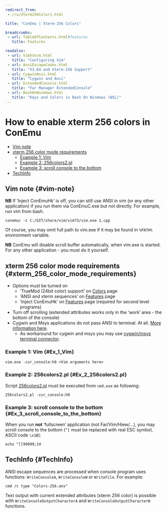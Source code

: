 ```yaml
---
redirect_from:
 - /ru/Xterm256Colors.html

title: "ConEmu | Xterm-256 Colors"

breadcrumbs:
 - url: TableOfContents.html#features
   title: Features

readalso:
 - url: VimXterm.html
   title: "Configuring Vim"
 - url: AnsiEscapeCodes.html
   title: "X3.64 and Xterm-256 Support"
 - url: CygwinAnsi.html
   title: "Cygwin and Ansi"
 - url: ExtendedConsole.html
   title: "Far Manager ExtendedConsole"
 - url: BashOnWindows.html
   title: "Keys and Colors in Bash On Windows (WSL)"
---
```


# How to enable xterm 256 colors in ConEmu

* [Vim note](#vim-note)
* [xterm 256 color mode requirements](#xterm_256_color_mode_requirements)
  * [Example 1: Vim](#Ex_1_Vim)
  * [Example 2: 256colors2.pl](#Ex_2_256colors2.pl)
  * [Example 3: scroll console to the bottom](#Ex_3_scroll_console_to_the_bottom)
* [TechInfo](#TechInfo)



## Vim note   {#vim-note}

**NB** If ‘Inject ConEmuHk’ is off, you can still use ANSI in vim (or any other application)
if you run them via ConEmuC.exe but not directly. For example, run vim from bash.

~~~
conemuc -c C:/GIT/share/vim/vim73/vim.exe 1.cpp
~~~

Of course, you may omit full path to vim.exe if it may be found in `%PATH%` environment variable.

**NB** ConEmu will disable scroll buffer automatically, when vim.exe is started.
For any other application - you must do it yourself.



## xterm 256 color mode requirements   {#xterm_256_color_mode_requirements}

* Options must be turned on
  * ‘TrueMod (24bit color) support’ on [Colors](Settings.html#Colors) page
  * ‘ANSI and xterm sequences’ on [Features](Settings.html#Features) page
  * ‘Inject ConEmuHk’ on [Features](Settings.html#Features) page (required for second level programs)
* Turn off scrolling (extended attributes works only in the ‘work’ area - the bottom of the console)
* Cygwin and Msys applications do not pass ANSI to terminal. At all. [More information here](CygwinAnsi.html).
  * As workaround for cygwin and msys you may use [cygwin/msys terminal connector](CygwinMsysConnector.html).



### Example 1: Vim   {#Ex_1_Vim}

~~~
vim.exe -cur_console:h0 <Vim arguments here>
~~~



### Example 2: 256colors2.pl   {#Ex_2_256colors2.pl}

Script [256colors2.pl](/256colors2.pl) must be executed from `cmd.exe` as following:

~~~
256colors2.pl -cur_console:h0
~~~



### Example 3: scroll console to the bottom   {#Ex_3_scroll_console_to_the_bottom}

When you run **not** ‘fullscreen’ application (not Far/Vim/Hiew/...),
you may scroll console to the bottom (`^[` must be replaced with real ESC symbol, ASCII code `\x1B`):

~~~
echo ^[[99999;1H
~~~



## TechInfo   {#TechInfo}

ANSI escape sequences are processed when console program uses functions:
`WriteConsoleA`, `WriteConsoleW` or `WriteFile`. For example:

~~~
cmd /c type "Colors-256.ans"
~~~

Text output with current extended attributes (xterm 256 color)
is possible with `WriteConsoleOutputCharacterA` and `WriteConsoleOutputCharacterW`
functions.
